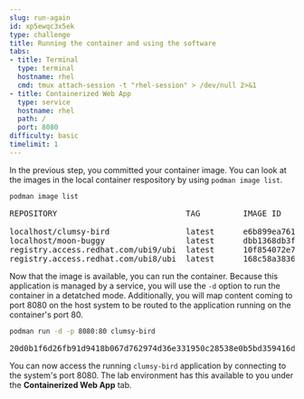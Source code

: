 ```yaml
---
slug: run-again
id: xp5ewqc3x5ek
type: challenge
title: Running the container and using the software
tabs:
- title: Terminal
  type: terminal
  hostname: rhel
  cmd: tmux attach-session -t "rhel-session" > /dev/null 2>&1
- title: Containerized Web App
  type: service
  hostname: rhel
  path: /
  port: 8080
difficulty: basic
timelimit: 1
---
```

In the previous step, you committed your container image.  You can look at the images in the local container respository by using `podman image list`.

```bash
podman image list
```

<pre class="file">
REPOSITORY                           TAG         IMAGE ID      CREATED        SIZE

localhost/clumsy-bird                latest      e6b899ea7611  2 minutes ago  493 MB
localhost/moon-buggy                 latest      dbb1368db3f9  10 minutes ago 335 MB
registry.access.redhat.com/ubi9/ubi  latest      10f854072e7e  5 minutes ago  227 MB
registry.access.redhat.com/ubi8/ubi  latest      168c58a38365  15 minutes ago 228 MB
</pre>

Now that the image is available, you can run the container.  Because this application is managed by a service, you will use the `-d` option to run the container in a detatched mode.  Additionally, you will map content coming to port 8080 on the host system to be routed to the application running on the container's port 80.

```bash
podman run -d -p 8080:80 clumsy-bird
```

<pre class="file">
20d0b1f6d26fb91d9418b067d762974d36e331950c28538e0b5bd359416d8712
</pre>

You can now access the running `clumsy-bird` application by connecting to the system's port 8080.  The lab environment has this available to you under the __Containerized Web App__ tab.

